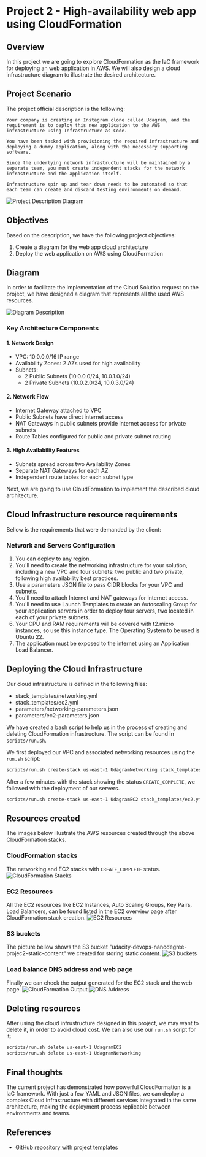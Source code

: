 # Project 2 - High-availability web app using CloudFormation
## Overview
In this project we are going to explore CloudFormation as the IaC framework for deploying an web application in AWS. We will also design a cloud infrastructure diagram to illustrate the desired architecture.

## Project Scenario
The project official description is the following:
```
Your company is creating an Instagram clone called Udagram, and the requirement is to deploy this new application to the AWS infrastructure using Infrastructure as Code.

You have been tasked with provisioning the required infrastructure and deploying a dummy application, along with the necessary supporting software.

Since the underlying network infrastructure will be maintained by a separate team, you must create independent stacks for the network infrastructure and the application itself.

Infrastructure spin up and tear down needs to be automated so that each team can create and discard testing environments on demand.
```
![Project Description Diagram](images/project.jpeg)

## Objectives
Based on the description, we have the following project objectives:
1. Create a diagram for the web app cloud architecture
2. Deploy the web application on AWS using CloudFormation



## Diagram
In order to facilitate the implementation of the Cloud Solution request on the project, we have designed a diagram that represents all the used AWS resources.

![Diagram Description](images/udacity_project_2_architecture_diagram.drawio.svg)

### Key Architecture Components
#### 1. Network Design
- VPC: 10.0.0.0/16 IP range
- Availability Zones: 2 AZs used for high availability
- Subnets:
    - 2 Public Subnets (10.0.0.0/24, 10.0.1.0/24)
    - 2 Private Subnets (10.0.2.0/24, 10.0.3.0/24)

#### 2. Network Flow
- Internet Gateway attached to VPC
- Public Subnets have direct internet access
- NAT Gateways in public subnets provide internet access for private subnets
- Route Tables configured for public and private subnet routing

#### 3. High Availability Features
- Subnets spread across two Availability Zones
- Separate NAT Gateways for each AZ
- Independent route tables for each subnet type

Next, we are going to use CloudFormation to implement the described cloud architecture.

## Cloud Infrastructure resource requirements
Bellow is the requirements that were demanded by the client:

### Network and Servers Configuration

1. You can deploy to any region.
2. You'll need to create the networking infrastructure for your solution, including a new VPC and four subnets: two public and two private, following high availability best practices.
3. Use a parameters JSON file to pass CIDR blocks for your VPC and subnets.
4. You'll need to attach Internet and NAT gateways for internet access.
5. You'll need to use Launch Templates to create an Autoscaling Group for your application servers in order to deploy four servers, two located in each of your private subnets.
6. Your CPU and RAM requirements will be covered with t2.micro instances, so use this instance type. The Operating System to be used is Ubuntu 22.
7. The application must be exposed to the internet using an Application Load Balancer.

## Deploying the Cloud Infrastructure
Our cloud infrastructure is defined in the following files:
- stack_templates/networking.yml
- stack_templates/ec2.yml
- parameters/networking-parameters.json
- parameters/ec2-parameters.json

We have created a bash script to help us in the process of creating and deleting CloudFormation infrastructure. The script can be found in `scripts/run.sh`.

We first deployed our VPC and associated networking resources using the `run.sh` script:
```bash
scripts/run.sh create-stack us-east-1 UdagramNetworking stack_templates/networking.yml parameters/networking-parameters.json
```

After a few minutes with the stack showing the status `CREATE_COMPLETE`, we followed with the deployment of our servers.

```bash
scripts/run.sh create-stack us-east-1 UdagramEC2 stack_templates/ec2.yml parameters/ec2-parameters.json
```

## Resources created
The images below illustrate the AWS resources created through the above CloudFormation stacks.

### CloudFormation stacks
The networking and EC2 stacks with `CREATE_COMPLETE` status. 
![CloudFormation Stacks](images/cloudformation_stacks.png)

### EC2 Resources
All the EC2 resources like EC2 Instances, Auto Scaling Groups, Key Pairs, Load Balancers, can be found listed in the EC2 overview page after CloudFormation stack creation.
![EC2 Resources](images/ec2_resources.png)

### S3 buckets
The picture bellow shows the S3 bucket "udacity-devops-nanodegree-projec2-static-content" we created for storing static content.
![S3 buckets](images/s3_buckets_project2.png)

### Load balance DNS address and web page
Finally we can check the output generated for the EC2 stack and the web page.
![CloudFormation Output](images/cloudformation_ec2_output.png)
![DNS Address](images/dns_address_page.png)



## Deleting resources
After using the cloud infrustructure designed in this project, we may want to delete it, in order to avoid cloud cost. We can also use our `run.sh` script for it:
```bash
scripts/run.sh delete us-east-1 UdagramEC2
scripts/run.sh delete us-east-1 UdagramNetworking
```

## Final thoughts
The current project has demonstrated how powerful CloudFormation is a IaC framework. With just a few YAML and JSON files, we can deploy a complex Cloud Infrastructure with different services integrated in the same architecture, making the deployment process replicable between environments and teams.

## References
- [GitHub repository with project templates](https://github.com/udacity/-cd12352-Deploy-Infrastructure-as-Code-project/blob/main/starter/README.md)